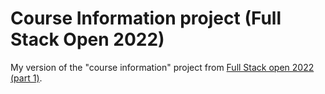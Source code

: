 # Course Information project (Full Stack Open 2022)

My version of the "course information" project from [Full Stack open 2022 (part 1)](https://fullstackopen.com/en/part1/introduction_to_react#exercises-1-1-1-2).
